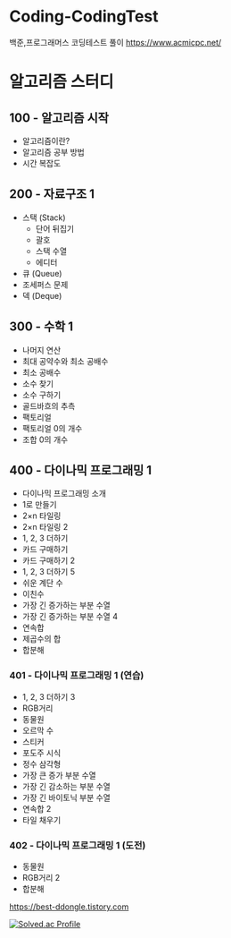 # Coding-CodingTest
백준,프로그래머스 코딩테스트 풀이
https://www.acmicpc.net/

# 알고리즘 스터디

## 100 - 알고리즘 시작
- 알고리즘이란?
- 알고리즘 공부 방법
- 시간 복잡도

## 200 - 자료구조 1
- 스택 (Stack)
  - 단어 뒤집기
  - 괄호
  - 스택 수열
  - 에디터
- 큐 (Queue)
- 조세퍼스 문제
- 덱 (Deque)

## 300 - 수학 1
- 나머지 연산
- 최대 공약수와 최소 공배수
- 최소 공배수
- 소수 찾기
- 소수 구하기
- 골드바흐의 추측
- 팩토리얼
- 팩토리얼 0의 개수
- 조합 0의 개수

## 400 - 다이나믹 프로그래밍 1
- 다이나믹 프로그래밍 소개
- 1로 만들기
- 2×n 타일링
- 2×n 타일링 2
- 1, 2, 3 더하기
- 카드 구매하기
- 카드 구매하기 2
- 1, 2, 3 더하기 5
- 쉬운 계단 수
- 이친수
- 가장 긴 증가하는 부분 수열
- 가장 긴 증가하는 부분 수열 4
- 연속합
- 제곱수의 합
- 합분해

### 401 - 다이나믹 프로그래밍 1 (연습)
- 1, 2, 3 더하기 3
- RGB거리
- 동물원
- 오르막 수
- 스티커
- 포도주 시식
- 정수 삼각형
- 가장 큰 증가 부분 수열
- 가장 긴 감소하는 부분 수열
- 가장 긴 바이토닉 부분 수열
- 연속합 2
- 타일 채우기

### 402 - 다이나믹 프로그래밍 1 (도전)
- 동물원
- RGB거리 2
- 합분해




https://best-ddongle.tistory.com

[![Solved.ac Profile](http://mazassumnida.wtf/api/v2/generate_badge?boj=qw9107)](https://solved.ac/qw9107/)
